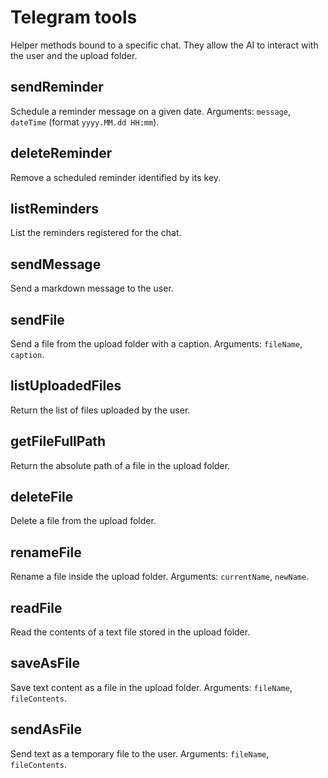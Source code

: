 # Telegram tools

Helper methods bound to a specific chat. They allow the AI to interact with the user and the upload folder.

## sendReminder
Schedule a reminder message on a given date.
Arguments: `message`, `dateTime` (format `yyyy.MM.dd HH:mm`).

## deleteReminder
Remove a scheduled reminder identified by its key.

## listReminders
List the reminders registered for the chat.

## sendMessage
Send a markdown message to the user.

## sendFile
Send a file from the upload folder with a caption.
Arguments: `fileName`, `caption`.

## listUploadedFiles
Return the list of files uploaded by the user.

## getFileFullPath
Return the absolute path of a file in the upload folder.

## deleteFile
Delete a file from the upload folder.

## renameFile
Rename a file inside the upload folder.
Arguments: `currentName`, `newName`.

## readFile
Read the contents of a text file stored in the upload folder.

## saveAsFile
Save text content as a file in the upload folder.
Arguments: `fileName`, `fileContents`.

## sendAsFile
Send text as a temporary file to the user.
Arguments: `fileName`, `fileContents`.
